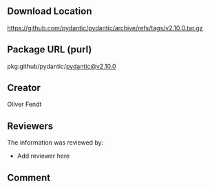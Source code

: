 ## Download Location

https://github.com/pydantic/pydantic/archive/refs/tags/v2.10.0.tar.gz

## Package URL (purl)

pkg:github/pydantic/pydantic@v2.10.0

## Creator

Oliver Fendt

## Reviewers

The information was reviewed by:

* Add reviewer here

## Comment

